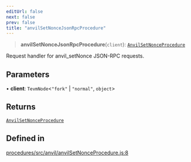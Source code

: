 ```yaml
---
editUrl: false
next: false
prev: false
title: "anvilSetNonceJsonRpcProcedure"
---
```


> **anvilSetNonceJsonRpcProcedure**(`client`): [`AnvilSetNonceProcedure`](/reference/tevm/procedures/type-aliases/anvilsetnonceprocedure/)

Request handler for anvil_setNonce JSON-RPC requests.

## Parameters

• **client**: `TevmNode`\<`"fork"` \| `"normal"`, `object`\>

## Returns

[`AnvilSetNonceProcedure`](/reference/tevm/procedures/type-aliases/anvilsetnonceprocedure/)

## Defined in

[procedures/src/anvil/anvilSetNonceProcedure.js:8](https://github.com/evmts/tevm-monorepo/blob/main/packages/procedures/src/anvil/anvilSetNonceProcedure.js#L8)

